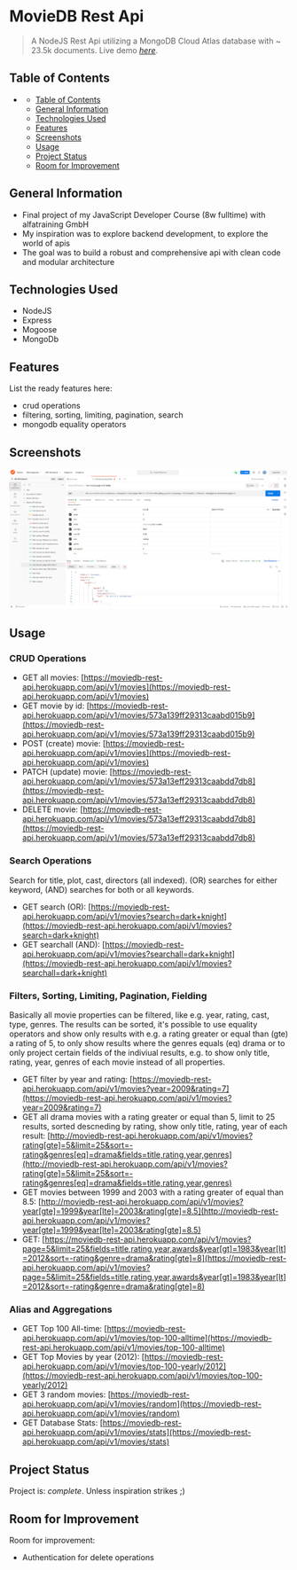 # MovieDB Rest Api
> A NodeJS Rest Api utilizing a MongoDB Cloud Atlas database with ~ 23.5k documents.
> Live demo [_here_](https://moviedb-rest-api.herokuapp.com/api/v1/movies). 

## Table of Contents
- [](#)
  - [Table of Contents](#table-of-contents)
  - [General Information](#general-information)
  - [Technologies Used](#technologies-used)
  - [Features](#features)
  - [Screenshots](#screenshots)
  <!-- - [Setup](#setup) -->
  - [Usage](#usage)
  - [Project Status](#project-status)
  - [Room for Improvement](#room-for-improvement)
  <!-- - [Acknowledgements](#acknowledgements) -->
  <!-- - [Contact](#contact) -->
<!-- * [License](#license) -->


## General Information
- Final project of my JavaScript Developer Course (8w fulltime) with alfatraining GmbH
- My inspiration was to explore backend development, to explore the world of apis
- The goal was to build a robust and comprehensive api with clean code and modular architecture



## Technologies Used
- NodeJS
- Express
- Mogoose
- MongoDb


## Features
List the ready features here:
- crud operations
- filtering, sorting, limiting, pagination, search
- mongodb equality operators


## Screenshots
![Example screenshot](./api_overview.jpg)
<!-- If you have screenshots you'd like to share, include them here. -->


<!-- ## Setup
What are the project requirements/dependencies? Where are they listed? A requirements.txt or a Pipfile.lock file perhaps? Where is it located?

Proceed to describe how to install / setup one's local environment / get started with the project. -->


## Usage
<!-- How does one go about using it?
Provide various use cases and code examples here. -->

<!-- `write-your-code-here` -->
### CRUD Operations

- GET all movies: [https://moviedb-rest-api.herokuapp.com/api/v1/movies](https://moviedb-rest-api.herokuapp.com/api/v1/movies)
- GET movie by id: [https://moviedb-rest-api.herokuapp.com/api/v1/movies/573a139ff29313caabd015b9](https://moviedb-rest-api.herokuapp.com/api/v1/movies/573a139ff29313caabd015b9)
- POST (create) movie: [https://moviedb-rest-api.herokuapp.com/api/v1/movies](https://moviedb-rest-api.herokuapp.com/api/v1/movies)
- PATCH (update) movie: [https://moviedb-rest-api.herokuapp.com/api/v1/movies/573a13eff29313caabdd7db8](https://moviedb-rest-api.herokuapp.com/api/v1/movies/573a13eff29313caabdd7db8)
- DELETE movie: [https://moviedb-rest-api.herokuapp.com/api/v1/movies/573a13eff29313caabdd7db8](https://moviedb-rest-api.herokuapp.com/api/v1/movies/573a13eff29313caabdd7db8)
  
### Search Operations

Search for title, plot, cast, directors (all indexed). (OR) searches for either keyword, (AND) searches for both or all keywords.

- GET search (OR): [https://moviedb-rest-api.herokuapp.com/api/v1/movies?search=dark+knight](https://moviedb-rest-api.herokuapp.com/api/v1/movies?search=dark+knight)
- GET searchall (AND): [https://moviedb-rest-api.herokuapp.com/api/v1/movies?searchall=dark+knight](https://moviedb-rest-api.herokuapp.com/api/v1/movies?searchall=dark+knight)

### Filters, Sorting, Limiting, Pagination, Fielding

Basically all movie properties can be filtered, like e.g. year, rating, cast, type, genres. The results can be sorted, it's possible to use equality operators and show only results with e.g. a rating greater or equal than (gte) a rating of 5, to only show results where the genres equals (eq) drama or to only project certain fields of the indiviual results, e.g. to show only title, rating, year, genres of each movie instead of all properties.

- GET filter by year and rating: [https://moviedb-rest-api.herokuapp.com/api/v1/movies?year=2009&rating=7](https://moviedb-rest-api.herokuapp.com/api/v1/movies?year=2009&rating=7)
- GET all drama movies with a rating greater or equal than 5, limit to 25 results, sorted descneding by rating, show only title, rating, year of each result: [http://moviedb-rest-api.herokuapp.com/api/v1/movies?rating[gte]=5&limit=25&sort=-rating&genres[eq]=drama&fields=title,rating,year,genres](http://moviedb-rest-api.herokuapp.com/api/v1/movies?rating[gte]=5&limit=25&sort=-rating&genres[eq]=drama&fields=title,rating,year,genres)
- GET movies between 1999 and 2003 with a rating greater of equal than 8.5: [http://moviedb-rest-api.herokuapp.com/api/v1/movies?year[gte]=1999&year[lte]=2003&rating[gte]=8.5](http://moviedb-rest-api.herokuapp.com/api/v1/movies?year[gte]=1999&year[lte]=2003&rating[gte]=8.5)
- GET: [https://moviedb-rest-api.herokuapp.com/api/v1/movies?page=5&limit=25&fields=title,rating,year,awards&year[gt]=1983&year[lt]=2012&sort=-rating&genre=drama&rating[gte]=8](https://moviedb-rest-api.herokuapp.com/api/v1/movies?page=5&limit=25&fields=title,rating,year,awards&year[gt]=1983&year[lt]=2012&sort=-rating&genre=drama&rating[gte]=8)
  
### Alias and Aggregations

- GET Top 100 All-time: [https://moviedb-rest-api.herokuapp.com/api/v1/movies/top-100-alltime](https://moviedb-rest-api.herokuapp.com/api/v1/movies/top-100-alltime)
- GET Top Movies by year (2012): [https://moviedb-rest-api.herokuapp.com/api/v1/movies/top-100-yearly/2012](https://moviedb-rest-api.herokuapp.com/api/v1/movies/top-100-yearly/2012)
- GET 3 random movies: [https://moviedb-rest-api.herokuapp.com/api/v1/movies/random](https://moviedb-rest-api.herokuapp.com/api/v1/movies/random)
- GET Database Stats: [https://moviedb-rest-api.herokuapp.com/api/v1/movies/stats](https://moviedb-rest-api.herokuapp.com/api/v1/movies/stats)

## Project Status
Project is: _complete_. Unless inspiration strikes ;) 
<!-- If you are no longer working on it, provide reasons why. -->


## Room for Improvement
<!-- Include areas you believe need improvement / could be improved. Also add TODOs for future development. -->

Room for improvement:
- Authentication for delete operations
<!-- - Improvement to be done 2 -->

<!-- To do:
- Feature to be added 1
- Feature to be added 2 -->


<!-- ## Acknowledgements
Give credit here.
- This project was inspired by...
- This project was based on [this tutorial](https://www.example.com).
- Many thanks to... -->


<!-- ## Contact
Created by [@flynerdpl](https://www.flynerd.pl/) - feel free to contact me! -->


<!-- Optional -->
<!-- ## License -->
<!-- This project is open source and available under the [... License](). -->

<!-- You don't have to include all sections - just the one's relevant to your project -->
